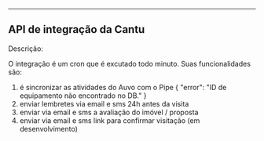 -----------------------------------------------------
API de integração da Cantu
-----------------------------------------------------

Descrição:

O integração é um cron que é excutado todo minuto.
Suas funcionalidades são:

1) é sincronizar as atividades do Auvo com o Pipe
{
    "error": "ID de equipamento não encontrado no DB."
}
2) enviar lembretes via email e sms 24h antes da visita
3) enviar via email e sms a avaliação do imóvel / proposta
4) enviar via email e sms link para confirmar visitação (em desenvolvimento)